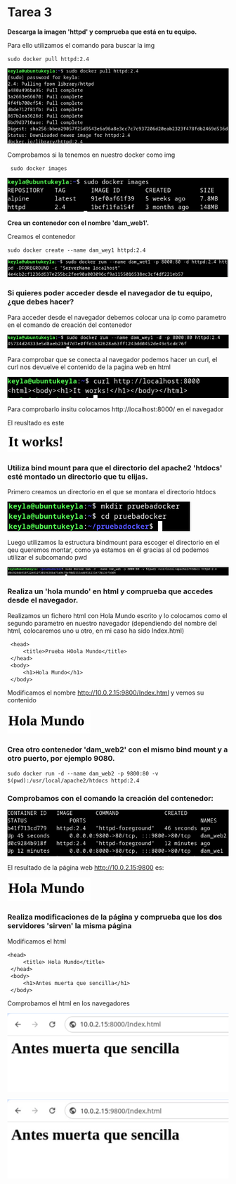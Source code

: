 # Tarea 3

**Descarga la imagen 'httpd' y comprueba que está en tu equipo.**

Para ello utilizamos el comando para buscar la img
    
    sudo docker pull httpd:2.4
 
![descarga httpd](img/Screenshot_20241018_113624.png)

Comprobamos si la tenemos en nuestro docker como img

````
 sudo docker images
 ````

![img](img/Screenshot_20241018_113827.png)

**Crea un contenedor con el nombre 'dam_web1'.**

Creamos el contenedor 

````
sudo docker create --name dam_wey1 httpd:2.4
````

![Screensho![Screenshot_20241018_115029.png](img/Screenshot_20241018_115029.png)t_20241018_114753.png](img/Screenshot_20241018_114753.png)

### Si quieres poder acceder desde el navegador de tu equipo, ¿que debes hacer?

Para acceder desde el navegador debemos colocar una ip como parametro en el comando de creación del contenedor


![Screenshot_20241018_123719.png](img/Screenshot_20241018_123719.png)

Para comprobar que se conecta al navegador podemos hacer un curl, el curl nos devuelve el contenido de la pagina web en html

![Screenshot_20241018_125334.png](img/Screenshot_20241018_125334.png)

Para comprobarlo insitu colocamos  http://localhost:8000/ en el navegador

El reusltado es este 

![Screenshot_20241018_125432.png](img/Screenshot_20241018_125432.png)

### Utiliza bind mount para que el directorio del apache2 'htdocs' esté montado un directorio que tu elijas.

Primero creamos un directorio en el que se montara el directorio htdocs


![Screenshot_20241018_125721.png](img/Screenshot_20241018_125721.png)

Luego utilizamos la estructura bindmount para escoger el directorio en el qeu queremos montar, como ya estamos en él gracias al cd podemos utilizar el subcomando pwd

![Screenshot_20241018_130129.png](img/Screenshot_20241018_130129.png)


### Realiza un 'hola mundo' en html y comprueba que accedes desde el navegador.

Realizamos un fichero html con Hola Mundo escrito y lo colocamos como el segundo parametro en nuestro navegador (dependiendo del nombre del html, colocaremos uno u otro, en mi caso ha sido Index.html)

     <head>
         <title>Prueba HOola Mundo</title>
     </head>
     <body>
         <h1>Hola Mundo</h1>
     </body>

Modificamos el nombre http://10.0.2.15:9800/Index.html y vemos su contenido 

![Screenshot_20241018_130815.png](img/Screenshot_20241018_130815.png)

### Crea otro contenedor 'dam_web2' con el mismo bind mount y a otro puerto, por ejemplo 9080.

````
sudo docker run -d --name dam_web2 -p 9800:80 -v $(pwd):/usr/local/apache2/htdocs httpd:2.4
````

### Comprobamos con el comando la creación del contenedor:

![Screenshot_20241018_131350.png](img/Screenshot_20241018_131350.png)

El resultado de la página web http://10.0.2.15:9800 es:

![Screenshot_20241018_130815.png](img/Screenshot_20241018_130815.png)

### Realiza modificaciones de la página y comprueba que los dos servidores 'sirven' la misma página

Modificamos el html

    <head>
         <title> Hola Mundo</title>
     </head>
     <body>
         <h1>Antes muerta que sencilla</h1>
     </body>

Comprobamos el html en los navegadores

![image_123650291 (5).JPG](img/image_123650291%20%285%29.JPG)

![image_123650291 (4).JPG](img/image_123650291%20%284%29.JPG)



